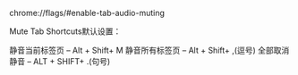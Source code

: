 chrome://flags/#enable-tab-audio-muting

Mute Tab Shortcuts默认设置：


静音当前标签页 – Alt + Shift+ M
静音所有标签页 – Alt + Shift+ ,(逗号)
全部取消静音 – ALT + SHIFT+ .(句号)







